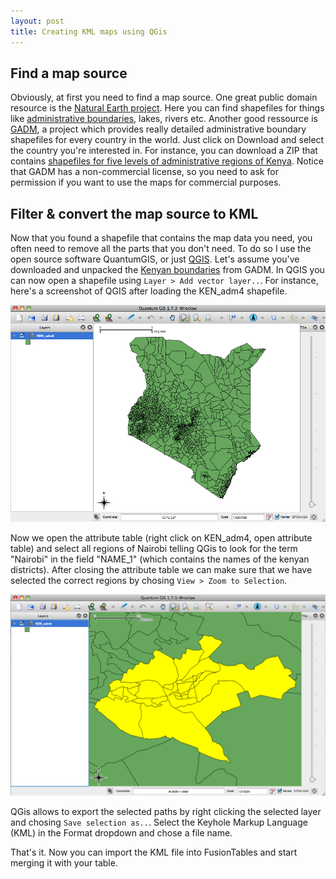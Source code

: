 ```yaml
---
layout: post
title: Creating KML maps using QGis
---
```


## Find a map source

Obviously, at first you need to find a map source. One great public domain resource is the [Natural Earth project](http://www.naturalearthdata.com). Here you can find shapefiles for things like [administrative boundaries](http://www.naturalearthdata.com/downloads/10m-cultural-vectors/10m-admin-1-states-provinces/), lakes, rivers etc. Another good ressource is [GADM](http://gadm.org), a project which provides really detailed administrative boundary shapefiles for every country in the world. Just click on Download and select the country you're interested in. For instance, you can download a ZIP that contains [shapefiles for five levels of administrative regions of Kenya](http://www.gadm.org/data2/shp/KEN_adm.zip). Notice that GADM has a non-commercial license, so you need to ask for permission if you want to use the maps for commercial purposes.

## Filter & convert the map source to KML

Now that you found a shapefile that contains the map data you need, you often need to remove all the parts that you don't need. To do so I use the open source software QuantumGIS, or just [QGIS](http://qgis.org/). Let's assume you've downloaded and unpacked the [Kenyan boundaries](http://www.gadm.org/data2/shp/KEN_adm.zip) from GADM. In QGIS you can now open a shapefile using ``Layer > Add vector layer..``. For instance, here's a screenshot of QGIS after loading the KEN_adm4 shapefile. 

![screenshot](/img/qgis-1.png)

Now we open the attribute table (right click on KEN_adm4, open attribute table) and select all regions of Nairobi telling QGis to look for the term "Nairobi" in the field "NAME_1" (which contains the names of the kenyan districts). After closing the attribute table we can make sure that we have selected the correct regions by chosing ``View > Zoom to Selection``.

![screenshot](/img/qgis-3.png)

QGis allows to export the selected paths by right clicking the selected layer and chosing ``Save selection as..``. Select the Keyhole Markup Language (KML) in the Format dropdown and chose a file name. 

That's it. Now you can import the KML file into FusionTables and start merging it with your table.